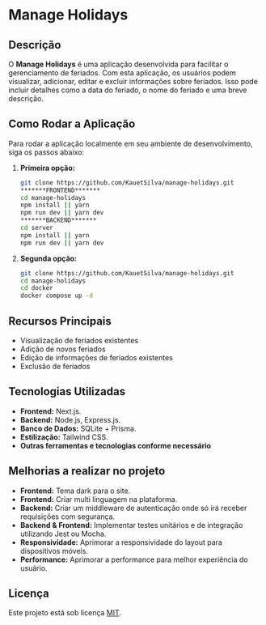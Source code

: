 # Manage Holidays

## Descrição
O **Manage Holidays** é uma aplicação desenvolvida para facilitar o gerenciamento de feriados. Com esta aplicação, os usuários podem visualizar, adicionar, editar e excluir informações sobre feriados. Isso pode incluir detalhes como a data do feriado, o nome do feriado e uma breve descrição.

## Como Rodar a Aplicação

Para rodar a aplicação localmente em seu ambiente de desenvolvimento, siga os passos abaixo:

1. **Primeira opção:**
   ```bash
   git clone https://github.com/KauetSilva/manage-holidays.git
   *******FRONTEND*******
   cd manage-holidays
   npm install || yarn
   npm run dev || yarn dev
   *******BACKEND*******
   cd server
   npm install || yarn
   npm run dev || yarn dev

2. **Segunda opção:**
    ```bash
    git clone https://github.com/KauetSilva/manage-holidays.git
    cd manage-holidays
    cd docker
    docker compose up -d


## Recursos Principais
- Visualização de feriados existentes
- Adição de novos feriados
- Edição de informações de feriados existentes
- Exclusão de feriados

## Tecnologias Utilizadas
- **Frontend:** Next.js.
- **Backend:** Node.js, Express.js.
- **Banco de Dados:** SQLite + Prisma.
- **Estilização:** Tailwind CSS.
- **Outras ferramentas e tecnologias conforme necessário**

## Melhorias a realizar no projeto
- **Frontend:** Tema dark para o site.
- **Frontend:** Criar multi linguagem na plataforma.
- **Backend:** Criar um middleware de autenticação onde só irá receber requisições com segurança.
- **Backend & Frontend:** Implementar testes unitários e de integração utilizando Jest ou Mocha.
- **Responsividade:** Aprimorar a responsividade do layout para dispositivos móveis.
- **Performance:** Aprimorar a performance para melhor experiência do usuário.

## Licença
Este projeto está sob licença [MIT](./LICENSE).
